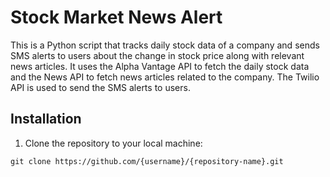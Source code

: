 # Stock Market News Alert

This is a Python script that tracks daily stock data of a company and sends SMS alerts to users about the change in stock price along with relevant news articles. It uses the Alpha Vantage API to fetch the daily stock data and the News API to fetch news articles related to the company. The Twilio API is used to send the SMS alerts to users.

## Installation
1. Clone the repository to your local machine:
 ```
 git clone https://github.com/{username}/{repository-name}.git
```

